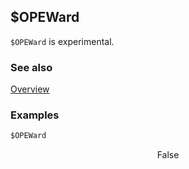 ## $OPEWard

`$OPEWard` is experimental.

### See also

[Overview](Extra/FeynCalc.md)

### Examples

```mathematica
$OPEWard
```

$$\text{False}$$